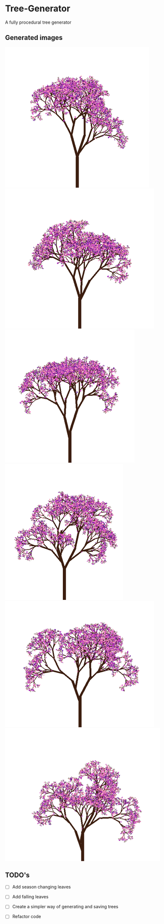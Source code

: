 # Tree-Generator
A fully procedural tree generator

## Generated images
![screenshot 0](trees/tree-0.png)
![screenshot 1](trees/tree-1.png)
![screenshot 2](trees/tree-2.png)
![screenshot 3](trees/tree-3.png)
![screenshot 4](trees/tree-4.png)
![screenshot 5](trees/tree-5.png)

## TODO's
 - [ ] Add season changing leaves
 - [ ] Add falling leaves
 - [ ] Create a simpler way of generating and saving trees
 - [ ] Refactor code


